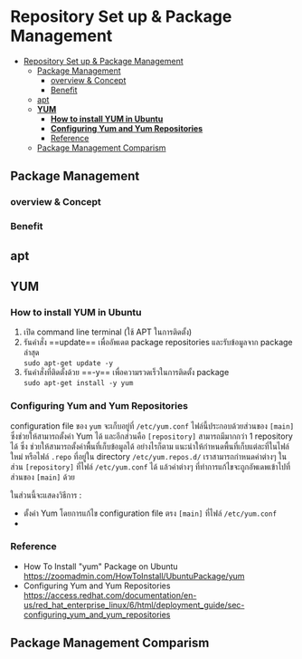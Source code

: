 # Repository Set up & Package Management
- [Repository Set up \& Package Management](#repository-set-up--package-management)
  - [Package Management](#package-management)
    - [overview \& Concept](#overview--concept)
    - [Benefit](#benefit)
  - [apt](#apt)
  - [**YUM**](#yum)
    - [**How to install YUM in Ubuntu**](#how-to-install-yum-in-ubuntu)
    - [**Configuring Yum and Yum Repositories**](#configuring-yum-and-yum-repositories)
    - [Reference](#reference)
  - [Package Management Comparism](#package-management-comparism)


## Package Management

### overview & Concept

### Benefit

## apt

## **YUM**

### **How to install YUM in Ubuntu**
1. เปิด command line terminal (ใช้ APT ในการติดตั้ง)
2. รันคำสั่ง ==update== เพื่ออัพเดต package repositories และรับข้อมูลจาก package ล่าสุด \
   `sudo apt-get update -y`
3. รันคำสั่งที่ติดตั้งด้วย ==-y== เพื่อความรวดเร็วในการติดตั้ง package \
   `sudo apt-get install -y yum`

### **Configuring Yum and Yum Repositories**
configuration file ของ `yum` จะเก็บอยู่ที่ `/etc/yum.conf` ไฟล์นี้ประกอบด้วยส่วนของ `[main]`
ซึ่งช่วยให้สามารถตั้งค่า Yum ได้ และอีกส่วนคือ `[repository]` สามารถมีมากกว่า 1 repository ได้ ซึ่ง
ช่วยให้สามารถตั้งค่าพื้นที่เก็บข้อมูลได้ อย่างไรก็ตาม แนะนำให้กำหนดพื้นที่เก็บแต่ละที่ในไฟล์ใหม่ หรือไฟล์ `.repo`
ที่อยู่ใน directory `/etc/yum.repos.d/` เราสามารถกำหนดค่าต่างๆ ในส่วน `[repository]`
ที่ไฟล์ `/etc/yum.conf` ได้ แล้วค่าต่างๆ ที่ทำการแก้ไขจะถูกอัพเดพเข้าไปที่ส่วนของ `[main]` ด้วย

ในส่วนนี้จะแสดงวิธีการ :
- ตั้งค่า Yum โดยการแก้ไข configuration file ตรง `[main]` ที่ไฟล์ `/etc/yum.conf` 
- 

### Reference
- How To Install "yum" Package on Ubuntu \
  https://zoomadmin.com/HowToInstall/UbuntuPackage/yum
- Configuring Yum and Yum Repositories \
  https://access.redhat.com/documentation/en-us/red_hat_enterprise_linux/6/html/deployment_guide/sec-configuring_yum_and_yum_repositories


## Package Management Comparism
